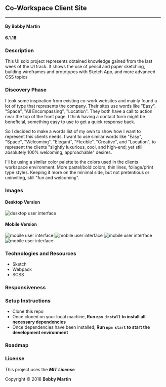 ## Co-Workspace Client Site
---

#### By Bobby Martin
#### 6.1.18

### Description

This UI solo project represents obtained knowledge gained from the last week of the UI track. It shows the use of pencil and paper sketching, building wireframes and prototypes with Sketch App, and more advanced CSS topics

### Discovery Phase
I took some inspiration from existing co-work websites and mainly found a lot of type that represents the company. Their sites use words like "Easy", "Space", "All Encompassing", "Location". They both have a call to action near the top of the front page. I think having a contact form might be beneficial, something easy to use to get a quick response back.

So I decided to make a words list of my own to show how I want to represent this clients needs. I want to use similar words like "Easy", "Space", "Welcoming", "Elegant", "Flexible", "Creative", and "Location", to represent the clients "slightly luxurious, cool, and high-end; yet still absolutely 100% welcoming, approachable" desires.

I'll be using a similar color palette to the colors used in the clients workspace environment. More pastel/bold colors, thin lines, foliage/print type styles. Keeping it more on the minimal side, but not pretentious or uninviting, still "fun and welcoming".

### Images


#### Desktop Version

![desktop user interface](images/desktop.png)

#### Mobile Version

![mobile user interface](images/mobile1.png)
![mobile user interface](images/mobile2.png)
![mobile user interface](images/mobile3.png)
![mobile user interface](images/mobile4.png)

### Technologies and Resources

* Sketch
* Webpack
* SCSS

### Responsiveness



### Setup Instructions

* Clone this repo
* Once cloned on your local machine, **Run `npm install` to install all necessary dependencies**
* Once dependencies have been installed, **Run `npm start` to start the development environment**

### Roadmap

<!-- Is there work you plan on continuing doing on this project? Features you'd like to add?

* Consider
* Listing
* Them
* Here -->

### License

This project uses the **_MIT License_**

Copyright &copy; 2018 **Bobby Martin**
